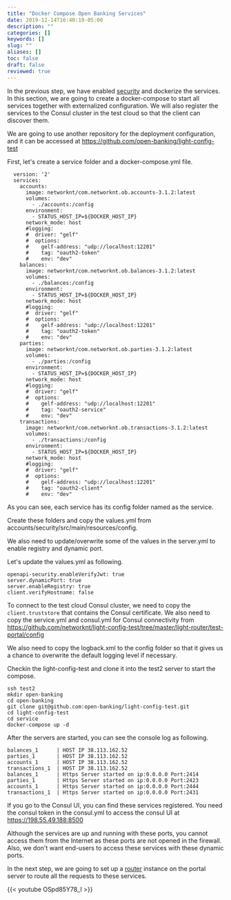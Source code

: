 ```yaml
---
title: "Docker Compose Open Banking Services"
date: 2019-12-14T16:40:19-05:00
description: ""
categories: []
keywords: []
slug: ""
aliases: []
toc: false
draft: false
reviewed: true
---
```


In the previous step, we have enabled [security][] and dockerize the services. In this section, we are going to create a docker-compose to start all services together with externalized configuration. We will also register the services to the Consul cluster in the test cloud so that the client can discover them. 

We are going to use another repository for the deployment configuration, and it can be accessed at https://github.com/open-banking/light-config-test

First, let's create a service folder and a docker-compose.yml file.

```
  version: '2'
  services:
    accounts:
      image: networknt/com.networknt.ob.accounts-3.1.2:latest
      volumes:
        - ./accounts:/config
      environment:
        - STATUS_HOST_IP=${DOCKER_HOST_IP}
      network_mode: host    
      #logging:
      #  driver: "gelf"
      #  options:
      #    gelf-address: "udp://localhost:12201"
      #    tag: "oauth2-token"
      #    env: "dev"
    balances:
      image: networknt/com.networknt.ob.balances-3.1.2:latest
      volumes:
        - ./balances:/config
      environment:
        - STATUS_HOST_IP=${DOCKER_HOST_IP}
      network_mode: host    
      #logging:
      #  driver: "gelf"
      #  options:
      #    gelf-address: "udp://localhost:12201"
      #    tag: "oauth2-token"
      #    env: "dev"
    parties:
      image: networknt/com.networknt.ob.parties-3.1.2:latest
      volumes:
        - ./parties:/config
      environment:
        - STATUS_HOST_IP=${DOCKER_HOST_IP}
      network_mode: host    
      #logging:
      #  driver: "gelf"
      #  options:
      #    gelf-address: "udp://localhost:12201"
      #    tag: "oauth2-service"
      #    env: "dev"
    transactions:
      image: networknt/com.networknt.ob.transactions-3.1.2:latest
      volumes:
        - ./transactions:/config
      environment:
        - STATUS_HOST_IP=${DOCKER_HOST_IP}
      network_mode: host    
      #logging:
      #  driver: "gelf"
      #  options:
      #    gelf-address: "udp://localhost:12201"
      #    tag: "oauth2-client"
      #    env: "dev"
```

As you can see, each service has its config folder named as the service. 

Create these folders and copy the values.yml from accounts/security/src/main/resources/config. 

We also need to update/overwrite some of the values in the server.yml to enable registry and dynamic port. 

Let's update the values.yml as following. 

```
openapi-security.enableVerifyJwt: true
server.dynamicPort: true
server.enableRegistry: true
client.verifyHostname: false
```

To connect to the test cloud Consul cluster, we need to copy the `client.truststore` that contains the Consul certificate. We also need to copy the service.yml and consul.yml for Consul connectivity from https://github.com/networknt/light-config-test/tree/master/light-router/test-portal/config

We also need to copy the logback.xml to the config folder so that it gives us a chance to overwrite the default logging level if necessary. 

Checkin the light-config-test and clone it into the test2 server to start the compose.

```
ssh test2
mkdir open-banking
cd open-banking
git clone git@github.com:open-banking/light-config-test.git
cd light-config-test
cd service
docker-compose up -d
```

After the servers are started, you can see the console log as following. 

```
balances_1      | HOST IP 38.113.162.52
parties_1       | HOST IP 38.113.162.52
accounts_1      | HOST IP 38.113.162.52
transactions_1  | HOST IP 38.113.162.52
balances_1      | Https Server started on ip:0.0.0.0 Port:2414
parties_1       | Https Server started on ip:0.0.0.0 Port:2423
accounts_1      | Https Server started on ip:0.0.0.0 Port:2444
transactions_1  | Https Server started on ip:0.0.0.0 Port:2431
```

If you go to the Consul UI, you can find these services registered. You need the consul token in the consul.yml to access the consul UI at https://198.55.49.188:8500

Although the services are up and running with these ports, you cannot access them from the Internet as these ports are not opened in the firewall. Also, we don't want end-users to access these services with these dynamic ports. 

In the next step, we are going to set up a [router][] instance on the portal server to route all the requests to these services. 

{{< youtube OSpd85Y78_I >}}

[security]: /tutorial/open-banking/security/
[router]: /tutorial/open-banking/router/
